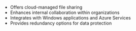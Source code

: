 - ﻿﻿Offers cloud-managed file sharing
- ﻿﻿Enhances internal collaboration within organizations
- ﻿﻿Integrates with Windows applications and Azure Services
- ﻿﻿Provides redundancy options for data protection